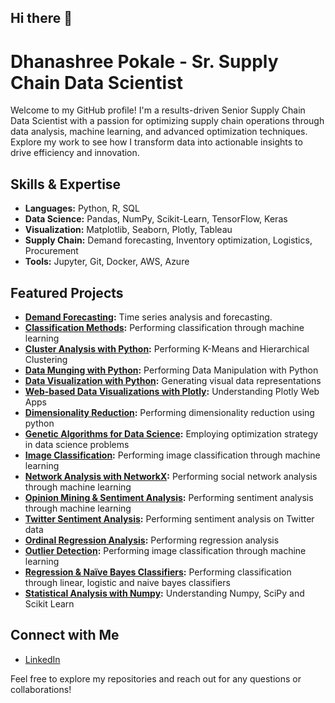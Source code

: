 ## Hi there 👋

# Dhanashree Pokale - Sr. Supply Chain Data Scientist

Welcome to my GitHub profile! I'm a results-driven Senior Supply Chain Data Scientist with a passion for optimizing supply chain operations through data analysis, machine learning, and advanced optimization techniques. Explore my work to see how I transform data into actionable insights to drive efficiency and innovation.

## Skills & Expertise

- **Languages:** Python, R, SQL
- **Data Science:** Pandas, NumPy, Scikit-Learn, TensorFlow, Keras
- **Visualization:** Matplotlib, Seaborn, Plotly, Tableau
- **Supply Chain:** Demand forecasting, Inventory optimization, Logistics, Procurement
- **Tools:** Jupyter, Git, Docker, AWS, Azure

## Featured Projects

- **[Demand Forecasting](https://github.com/DhanashreePokale/TimeseriesForecasting):** Time series analysis and forecasting.
- **[Classification Methods](https://github.com/DhanashreePokale/Data-Mining/tree/master/Classification):** Performing classification through machine learning
- **[Cluster Analysis with Python](https://github.com/DhanashreePokale/Data-Mining/tree/master/Cluster%20Analysis%20with%20Python):** Performing K-Means and Hierarchical Clustering
- **[Data Munging with Python](https://github.com/DhanashreePokale/Data-Mining/tree/master/https://github.com/DhanashreePokale/Data-Mining/tree/master/Data%20Munging%20with%20Python%20):** Performing Data Manipulation with Python
- **[Data Visualization with Python](https://github.com/DhanashreePokale/Data-Mining/tree/master/Data%20Visualization%20with%20Python):** Generating visual data representations
- **[Web-based Data Visualizations with Plotly](https://github.com/DhanashreePokale/Data-Mining/tree/master/Web-based%20Data%20Visualizations%20with%20Plotly):** Understanding Plotly Web Apps
- **[Dimensionality Reduction](https://github.com/DhanashreePokale/Data-Mining/tree/master/Dimensionality%20Reduction):** Performing dimensionality reduction using python
- **[Genetic Algorithms for Data Science](https://github.com/DhanashreePokale/Data-Mining/tree/master/Genetic%20Algorithms%20for%20Data%20Science):** Employing optimization strategy in data science problems
- **[Image Classification](https://github.com/DhanashreePokale/Data-Mining/tree/master/Image%20Classification):** Performing image classification through machine learning
- **[Network Analysis with NetworkX](https://github.com/DhanashreePokale/Data-Mining/tree/master/Network%20Analysis%20with%20NetworkX):** Performing social network analysis through machine learning
- **[Opinion Mining & Sentiment Analysis](https://github.com/DhanashreePokale/Data-Mining/tree/master/Opinion%20Mining%20%26%20Sentiment%20Analysis):** Performing sentiment analysis through machine learning
- **[Twitter Sentiment Analysis](https://github.com/DhanashreePokale/Data-Mining/tree/master/Twitter%20Sentiment%20Analysis):** Performing sentiment analysis on Twitter data
- **[Ordinal Regression Analysis](https://github.com/DhanashreePokale/Data-Mining/tree/master/Ordinal%20Regression%20Analysis):** Performing regression analysis
- **[Outlier Detection](https://github.com/DhanashreePokale/Data-Mining/tree/master/Outlier%20Detection):** Performing image classification through machine learning
- **[Regression & Naïve Bayes Classifiers](https://github.com/DhanashreePokale/Data-Mining/tree/master/Regression%20%26%20Na%C3%AFve%20Bayes%20Classifiers):** Performing  classification through linear, logistic and naive bayes classifiers
- **[Statistical Analysis with Numpy](https://github.com/DhanashreePokale/Data-Mining/tree/master/Statistical%20Analysis%20with%20Numpy):** Understanding Numpy, SciPy and Scikit Learn

## Connect with Me

- [LinkedIn](https://www.linkedin.com/in/DhanashreePokale)

Feel free to explore my repositories and reach out for any questions or collaborations!
